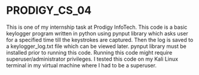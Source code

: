 # PRODIGY_CS_04
This is one of my internship task at Prodigy InfoTech. This code is a basic keylogger program written in python using pynput library which asks user for a specified time till the keystrokes are captured. Then the log is saved to a keylogger_log.txt file which can be viewed later. pynput library must be installed prior to running this code. Running this code might require superuser/administrator privileges. I tested this code on my Kali Linux terminal in my virtual machine where I had to be a superuser.
